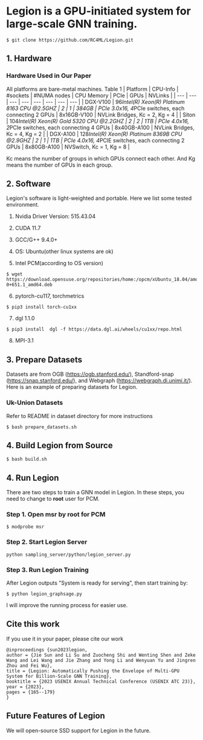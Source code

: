 # Legion is a GPU-initiated system for large-scale GNN training.
```
$ git clone https://github.com/RC4ML/Legion.git
```

## 1. Hardware 
### Hardware Used in Our Paper
All platforms are bare-metal machines.
Table 1
| Platform | CPU-Info | #sockets | #NUMA nodes | CPU Memory | PCIe | GPUs | NVLinks |
| --- | --- | --- | --- | --- | --- | --- | --- |
| DGX-V100 | 96*Intel(R) Xeon(R) Platinum 8163 CPU @2.5GHZ | 2 | 1 | 384GB | PCIe 3.0x16, 4*PCIe switches, each connecting 2 GPUs | 8x16GB-V100 | NVLink Bridges, Kc = 2, Kg = 4 |
| Siton | 104*Intel(R) Xeon(R) Gold 5320 CPU @2.2GHZ | 2 | 2 | 1TB | PCIe 4.0x16, 2*PCIe switches, each connecting 4 GPUs | 8x40GB-A100 | NVLink Bridges, Kc = 4, Kg = 2 |
| DGX-A100 | 128*Intel(R) Xeon(R) Platinum 8369B CPU @2.9GHZ | 2 | 1 | 1TB | PCIe 4.0x16, 4*PCIE switches, each connecting 2 GPUs | 8x80GB-A100 | NVSwitch, Kc = 1, Kg = 8 |

Kc means the number of groups in which GPUs connect each other. And Kg means the number of GPUs in each group.


## 2. Software 
Legion's software is light-weighted and portable. Here we list some tested environment.

1. Nvidia Driver Version: 515.43.04

2. CUDA 11.7

3. GCC/G++ 9.4.0+

4. OS: Ubuntu(other linux systems are ok)

5. Intel PCM(according to OS version)
```
$ wget https://download.opensuse.org/repositories/home:/opcm/xUbuntu_18.04/amd64/pcm_0-0+651.1_amd64.deb
```
6. pytorch-cu117, torchmetrics
```
$ pip3 install torch-cu1xx
```
7. dgl 1.1.0
```
$ pip3 install  dgl -f https://data.dgl.ai/wheels/cu1xx/repo.html
```
8. MPI-3.1


## 3. Prepare Datasets
Datasets are from OGB (https://ogb.stanford.edu/), Standford-snap (https://snap.stanford.edu/), and Webgraph (https://webgraph.di.unimi.it/).
Here is an example of preparing datasets for Legion.

### Uk-Union Datasets
Refer to README in dataset directory for more instructions
```
$ bash prepare_datasets.sh
```

## 4. Build Legion from Source

```
$ bash build.sh
```

## 4. Run Legion
There are two steps to train a GNN model in Legion. In these steps, you need to change to **root** user for PCM.
### Step 1. Open msr by root for PCM
```
$ modprobe msr
```
### Step 2. Start Legion Server

```
python sampling_server/python/legion_server.py

```
### Step 3. Run Legion Training
After Legion outputs "System is ready for serving", then start training by: 
```
$ python legion_graphsage.py
```
I will improve the running process for easier use.

## Cite this work
If you use it in your paper, please cite our work

```
@inproceedings {sun2023legion,
author = {Jie Sun and Li Su and Zuocheng Shi and Wenting Shen and Zeke Wang and Lei Wang and Jie Zhang and Yong Li and Wenyuan Yu and Jingren Zhou and Fei Wu},
title = {Legion: Automatically Pushing the Envelope of Multi-GPU System for Billion-Scale GNN Training},
booktitle = {2023 USENIX Annual Technical Conference (USENIX ATC 23)},
year = {2023},
pages = {165--179}
}
```

## Future Features of Legion
We will open-source SSD support for Legion in the future.

